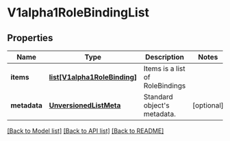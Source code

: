 # V1alpha1RoleBindingList

## Properties
Name | Type | Description | Notes
------------ | ------------- | ------------- | -------------
**items** | [**list[V1alpha1RoleBinding]**](V1alpha1RoleBinding.md) | Items is a list of RoleBindings | 
**metadata** | [**UnversionedListMeta**](UnversionedListMeta.md) | Standard object&#39;s metadata. | [optional] 

[[Back to Model list]](../README.md#documentation-for-models) [[Back to API list]](../README.md#documentation-for-api-endpoints) [[Back to README]](../README.md)


